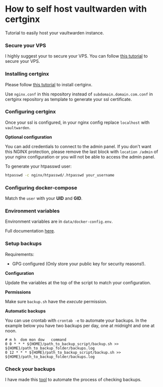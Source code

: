 # **How to self host vaultwarden with certginx**

Tutorial to easily host your vaultwarden instance.

### **Secure your VPS**

I highly suggest your to secure your VPS. You can follow [this tutorial](https://gitlab.com/Mageas/how-to-secure-a-vps) to secure your VPS.

### **Installing certginx**

Please follow [this tutorial](https://gitlab.com/certginx/certginx) to install certginx.

Use `nginx.conf` in this repository instead of `subdomain.domain.com.conf` in certginx repository as template to generate your ssl certificate.

### **Configuring certginx**

Once your ssl is configured, in your nginx config replace `localhost` with `vaultwarden`.

**Optional configuration**

You can add credentials to connect to the admin panel. If you don't want this NGINX protection, please remove the last block with `location /admin` of your nginx configuration or you will not be able to access the admin panel.

To generate your htpasswd user:
```sh
htpasswd -c nginx/htpasswd/.htpasswd your_username
```

### **Configuring docker-compose**

Match the `user` with your **UID** and **GID**.

### **Environment variables**

Environment variables are in `data/docker-config.env`.

Full documentation [here](https://github.com/dani-garcia/vaultwarden/blob/main/.env.template).

### **Setup backups**

Requirements:
- GPG configured (Only store your public key for security reasons!).

**Configuration**

Update the variables at the top of the script to match your configuration.

**Permissions**

Make sure `backup.sh` have the *execute* permission.

**Automatic backups**

You can use crontab with `crontab -e` to automate your backups. In the example below you have two backups per day, one at midnight and one at noon.
```
# m h  dom mon dow   command
0 0 * * * ${HOME}/path_to_backup_script/backup.sh >> ${HOME}/path_to_backup_folder/backups.log
0 12 * * * ${HOME}/path_to_backup_script/backup.sh >> ${HOME}/path_to_backup_folder/backups.log
```

### **Check your backups**

I have made this [tool](https://gitlab.com/Mageas/selfhost-vaultwarden-backup-check) to automate the process of checking backups.